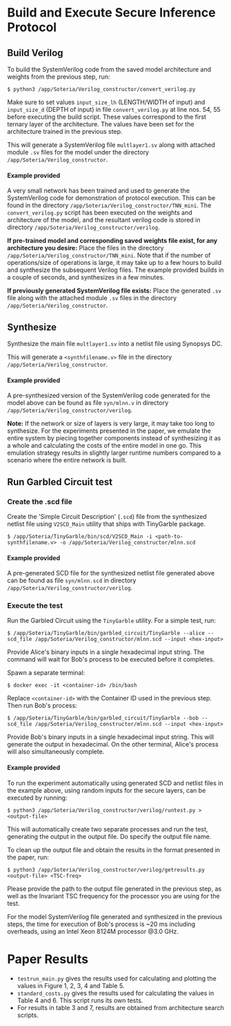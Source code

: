 # Build and Execute Secure Inference Protocol

## Build Verilog

To build the SystemVerilog code from the saved model architecture and weights from the previous step, run:

    $ python3 /app/Soteria/Verilog_constructor/convert_verilog.py

Make sure to set values `input_size_lh` (LENGTH/WIDTH of input) and `input_size_d` (DEPTH of input) in file `convert_verilog.py` at line nos. 54, 55 before executing the build script. These values correspond to the first ternary layer of the architecture. The values have been set for the architecture trained in the previous step.

This will generate a SystemVerilog file `multlayer1.sv` along with attached module `.sv` files for the model under the directory `/app/Soteria/Verilog_constructor`.

#### Example provided

A very small network has been trained and used to generate the SystemVerilog code for demonstration of protocol execution. This can be found in the directory `/app/Soteria/Verilog_constructor/TNN_mini`. The `convert_verilog.py` script has been executed on the weights and architecture of the model, and the resultant verilog code is stored in directory `/app/Soteria/Verilog_constructor/verilog`.

**If pre-trained model and corresponding saved weights file exist, for any architecture you desire:** Place the files in the directory `/app/Soteria/Verilog_constructor/TNN_mini`. Note that if the number of operations/size of operations is large, it may take up to a few hours to build and synthesize the subsequent Verilog files. The example provided builds in a couple of seconds, and synthesizes in a few minutes.

**If previously generated SystemVerilog file exists:** Place the generated `.sv` file along with the attached module `.sv` files in the directory `/app/Soteria/Verilog_constructor`.

## Synthesize

Synthesize the main file `multlayer1.sv` into a netlist file using Synopsys DC.

This will generate a `<synthfilename.v>` file in the directory `/app/Soteria/Verilog_constructor`.

#### Example provided

A pre-synthesized version of the SystemVerilog code generated for the model above can be found as file `syn/mlnn.v` in directory `/app/Soteria/Verilog_constructor/verilog`.

**Note:** If the network or size of layers is very large, it may take too long to synthesize. For the experiments presented in the paper, we emulate the entire system by piecing together components instead of synthesizing it as a whole and calculating the costs of the entire model in one go. This emulation strategy results in slightly larger runtime numbers compared to a scenario where the entire network is built.

## Run Garbled Circuit test

### Create the .scd file

Create the 'Simple Circuit Description' (`.scd`) file from the synthesized netlist file using `V2SCD_Main` utility that ships with TinyGarble package.

    $ /app/Soteria/TinyGarble/bin/scd/V2SCD_Main -i <path-to-synthfilename.v> -o /app/Soteria/Verilog_constructor/mlnn.scd

#### Example provided

A pre-generated SCD file for the synthesized netlist file generated above can be found as file `syn/mlnn.scd` in directory `/app/Soteria/Verilog_constructor/verilog`.

### Execute the test

Run the Garbled Circuit using the `TinyGarble` utility. For a simple test, run:
    
    $ /app/Soteria/TinyGarble/bin/garbled_circuit/TinyGarble --alice --scd_file /app/Soteria/Verilog_constructor/mlnn.scd --input <hex-input>

Provide Alice's binary inputs in a single hexadecimal input string. The command will wait for Bob's process to be executed before it completes.

Spawn a separate terminal:

    $ docker exec -it <container-id> /bin/bash

Replace `<container-id>` with the Container ID used in the previous step. Then run Bob's process:

    $ /app/Soteria/TinyGarble/bin/garbled_circuit/TinyGarble --bob --scd_file /app/Soteria/Verilog_constructor/mlnn.scd --input <hex-input>

Provide Bob's binary inputs in a single hexadecimal input string. This will generate the output in hexadecimal. On the other terminal, Alice's process will also simultaneously complete. 

#### Example provided

To run the experiment automatically using generated SCD and netlist files in the example above, using random inputs for the secure layers, can be executed by running:

    $ python3 /app/Soteria/Verilog_constructor/verilog/runtest.py > <output-file>

This will automatically create two separate processes and run the test, generating the output in the output file. Do specify the output file name.

To clean up the output file and obtain the results in the format presented in the paper, run:

    $ python3 /app/Soteria/Verilog_constructor/verilog/getresults.py <output-file> <TSC-freq>

Please provide the path to the output file generated in the previous step, as well as the Invariant TSC frequency for the processor you are using for the test.

For the model SystemVerilog file generated and synthesized in the previous steps, the time for execution of Bob's process is ~20 ms including overheads, using an Intel Xeon 8124M processor @3.0 GHz.


# Paper Results

* `testrun_main.py` gives the results used for calculating and plotting the values in Figure 1, 2, 3, 4 and Table 5.
* `standard_costs.py` gives the results used for calculating the values in Table 4 and 6. This script runs its own tests.
* For results in table 3 and 7, results are obtained from architecture search scripts.
